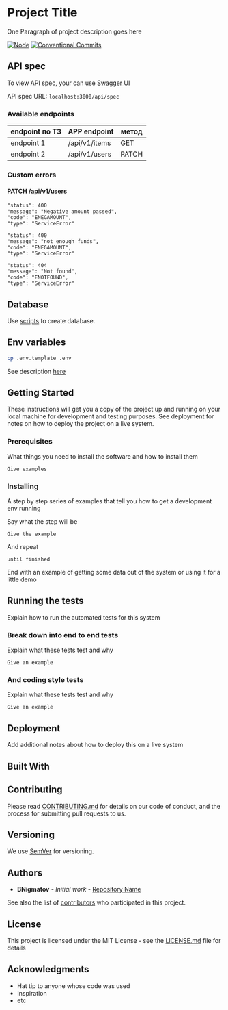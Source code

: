 # Project Title

One Paragraph of project description goes here

[![Node](https://img.shields.io/badge/node-%3E%3D%2020.15.0-brightgreen.svg)](https://nodejs.org)
[![Conventional Commits](https://img.shields.io/badge/Conventional%20Commits-0.4.0-yellow.svg)](https://conventionalcommits.org)


## API spec

To view API spec, your can use [Swagger UI](https://swagger.io/tools/swagger-ui/)

API spec URL: `localhost:3000/api/spec`

### Available endpoints

|endpoint по ТЗ  |APP endpoint  | метод |
|--|--|--|
| endpoint 1 | /api/v1/items | GET |--|
| endpoint 2 | /api/v1/users | PATCH | 


### Custom errors

#### PATCH /api/v1/users
```
"status": 400
"message": "Negative amount passed",
"code": "ENEGAMOUNT",
"type": "ServiceError"
```
```
"status": 400
"message": "not enough funds",
"code": "ENEGAMOUNT",
"type": "ServiceError"
```
```
"status": 404
"message": "Not found",
"code": "ENOTFOUND",
"type": "ServiceError"
```

## Database
 Use [scripts](./db/) to create database.

 ## Env variables
 ```sh
 cp .env.template .env
 ```
 
 See description [here](./.env.template)


## Getting Started

These instructions will get you a copy of the project up and running on your local machine for development and testing purposes. See deployment for notes on how to deploy the project on a live system.

### Prerequisites

What things you need to install the software and how to install them

```
Give examples
```

### Installing

A step by step series of examples that tell you how to get a development env running

Say what the step will be

```
Give the example
```

And repeat

```
until finished
```

End with an example of getting some data out of the system or using it for a little demo

## Running the tests

Explain how to run the automated tests for this system

### Break down into end to end tests

Explain what these tests test and why

```
Give an example
```

### And coding style tests

Explain what these tests test and why

```
Give an example
```

## Deployment

Add additional notes about how to deploy this on a live system

## Built With


## Contributing

Please read [CONTRIBUTING.md](./CONTRIBUTING.md) for details on our code of conduct, and the process for submitting pull requests to us.

## Versioning

We use [SemVer](http://semver.org/) for versioning.

## Authors

* **BNigmatov** - *Initial work* - [Repository Name](https://github.com/bnigmatov/project)

See also the list of [contributors](https://github.com/your/project/contributors) who participated in this project.

## License

This project is licensed under the MIT License - see the [LICENSE.md](LICENSE.md) file for details

## Acknowledgments

* Hat tip to anyone whose code was used
* Inspiration
* etc
